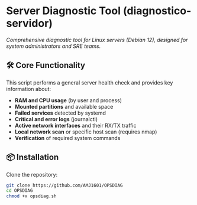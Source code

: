 # Server Diagnostic Tool (diagnostico-servidor)  
*Comprehensive diagnostic tool for Linux servers (Debian 12), designed for system administrators and SRE teams.*

## 🛠️ Core Functionality  
This script performs a general server health check and provides key information about:  

- **RAM and CPU usage** (by user and process)  
- **Mounted partitions** and available space  
- **Failed services** detected by systemd  
- **Critical and error logs** (journalctl)  
- **Active network interfaces** and their RX/TX traffic  
- **Local network scan** or specific host scan (requires nmap)  
- **Verification** of required system commands  

## 📦 Installation  
Clone the repository:
```bash
git clone https://github.com/AMJ1601/OPSDIAG
cd OPSDIAG
chmod +x opsdiag.sh
